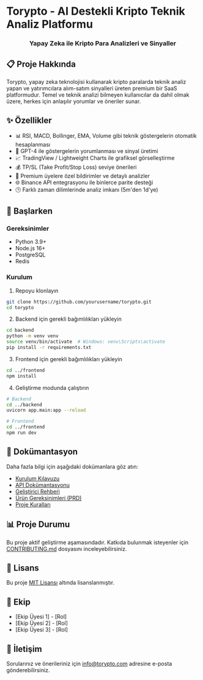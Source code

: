 # Torypto - AI Destekli Kripto Teknik Analiz Platformu

<div align="center">
  <h3>Yapay Zeka ile Kripto Para Analizleri ve Sinyaller</h3>
</div>

## 📋 Proje Hakkında

Torypto, yapay zeka teknolojisi kullanarak kripto paralarda teknik analiz yapan ve yatırımcılara alım-satım sinyalleri üreten premium bir SaaS platformudur. Temel ve teknik analizi bilmeyen kullanıcılar da dahil olmak üzere, herkes için anlaşılır yorumlar ve öneriler sunar.

## ✨ Özellikler

- 📊 RSI, MACD, Bollinger, EMA, Volume gibi teknik göstergelerin otomatik hesaplanması
- 🤖 GPT-4 ile göstergelerin yorumlanması ve sinyal üretimi
- 📈 TradingView / Lightweight Charts ile grafiksel görselleştirme
- 💰 TP/SL (Take Profit/Stop Loss) seviye önerileri
- 🔔 Premium üyelere özel bildirimler ve detaylı analizler
- 🌐 Binance API entegrasyonu ile binlerce parite desteği
- 🕒 Farklı zaman dilimlerinde analiz imkanı (5m'den 1d'ye)

## 🚀 Başlarken

### Gereksinimler

- Python 3.9+
- Node.js 16+
- PostgreSQL
- Redis

### Kurulum

1. Repoyu klonlayın
```bash
git clone https://github.com/yourusername/torypto.git
cd torypto
```

2. Backend için gerekli bağımlılıkları yükleyin
```bash
cd backend
python -m venv venv
source venv/bin/activate  # Windows: venv\Scripts\activate
pip install -r requirements.txt
```

3. Frontend için gerekli bağımlılıkları yükleyin
```bash
cd ../frontend
npm install
```

4. Geliştirme modunda çalıştırın
```bash
# Backend
cd ../backend
uvicorn app.main:app --reload

# Frontend
cd ../frontend
npm run dev
```

## 📝 Dokümantasyon

Daha fazla bilgi için aşağıdaki dokümanlara göz atın:

- [Kurulum Kılavuzu](docs/installation.md)
- [API Dokümantasyonu](docs/api.md)
- [Geliştirici Rehberi](docs/development.md)
- [Ürün Gereksinimleri (PRD)](PRD.md)
- [Proje Kuralları](RULES.md)

## 📊 Proje Durumu

Bu proje aktif geliştirme aşamasındadır. Katkıda bulunmak isteyenler için [CONTRIBUTING.md](docs/CONTRIBUTING.md) dosyasını inceleyebilirsiniz.

## 📜 Lisans

Bu proje [MIT Lisansı](LICENSE) altında lisanslanmıştır.

## 👥 Ekip

- [Ekip Üyesi 1] - [Rol]
- [Ekip Üyesi 2] - [Rol]
- [Ekip Üyesi 3] - [Rol]

## 🤝 İletişim

Sorularınız ve önerileriniz için [info@torypto.com](mailto:info@torypto.com) adresine e-posta gönderebilirsiniz. 